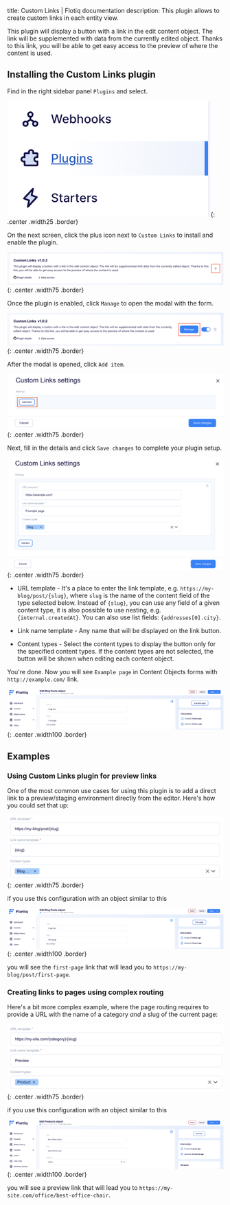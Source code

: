 title: Custom Links | Flotiq documentation
description: This plugin allows to create custom links in each entity view.

This plugin will display a button with a link in the edit content object. The link will be supplemented with data from the currently edited object.
Thanks to this link, you will be able to get easy access to the preview of where the content is used.

## Installing the Custom Links plugin

Find in the right sidebar panel `Plugins` and select.

![Flotiq plugins](images/sidebar-plugins.png){: .center .width25 .border}

On the next screen, click the plus icon next to `Custom Links` to install and enable the plugin.

![Install Custom Links plugin](images/custom-links/install.png){: .center .width75 .border}

Once the plugin is enabled, click `Manage` to open the modal with the form.

![Manage Custom Links](images/custom-links/manage.png){: .center .width75 .border}

After the modal is opened, click `Add item`.

![Add Custom Link](images/custom-links/add.png){: .center .width75 .border}

Next, fill in the details and click `Save changes` to complete your plugin setup.

![Setting up Custom Links in Flotiq](images/custom-links/simple-link.png){: .center .width75 .border}

* URL template - It's a place to enter the link template, e.g. `https://my-blog/post/{slug}`, where `slug` is the name of the content field of the type selected below. Instead of `{slug}`, you can use any field of a given content type, it is also possible to use nesting, e.g. `{internal.createdAt}`. You can also use list fields: `{addresses[0].city}`.

* Link name template - Any name that will be displayed on the link button.

* Content types - Select the content types to display the button only for the specified content types. If the content types are not selected, the button will be shown when editing each content object.

You're done. Now you will see `Example page` in Content Objects forms with `http://example.com/` link.

![Custom links button in Flotiq editor](images/custom-links/simple-link-co-form.png){: .center .width100 .border}


## Examples

### Using Custom Links plugin for preview links

One of the most common use cases for using this plugin is to add a direct link to a preview/staging environment  directly from the editor. Here's how you could set that up:

![Custom links plugin configuration for linking to a preview environment](images/custom-links/simple-routing.png){: .center .width75 .border}

if you use this configuration with an object similar to this

![Content object with category and slug](images/custom-links/simple-routing-co-form.png){: .center .width100 .border}

you will see the `first-page` link that will lead you to `https://my-blog/post/first-page`.

### Creating links to pages using complex routing

Here's a bit more complex example, where the page routing requires to provide a URL with the name of a category *and* a slug of the current page:

![Custom links plugin with a more complex routing](images/custom-links/complex-routing.png){: .center .width75 .border}

if you use this configuration with an object similar to this

![Content object with category and slug](images/custom-links/complex-routing-co-form.png){: .center .width100 .border}

you will see a preview link that will lead you to `https://my-site.com/office/best-office-chair`.
